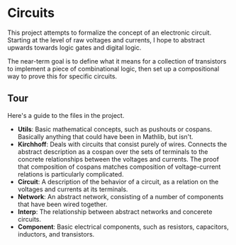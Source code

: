 # Circuits

This project attempts to formalize the concept of an electronic circuit.
Starting at the level of raw voltages and currents, I hope to abstract upwards
towards logic gates and digital logic.

The near-term goal is to define what it means for a collection of transistors to implement a piece of combinational logic, then set up a compositional way to prove this
for specific circuits.

## Tour

Here's a guide to the files in the project.
- **Utils**: Basic mathematical concepts, such as pushouts or cospans.
    Basically anything that could have been in Mathlib, but isn't.
- **Kirchhoff**: Deals with circuits that consist purely of wires.
    Connects the abstract description as a cospan over the sets of terminals
    to the concrete relationships between the voltages and currents.
    The proof that composition of cospans matches composition of voltage-current relations is particularly complicated.
- **Circuit**: A description of the behavior of a circuit, as a relation on the voltages and currents at its terminals.
- **Network**: An abstract network, consisting of a number of components that have been wired together.
- **Interp**: The relationship between abstract networks and concerete circuits.
- **Component**: Basic electrical components, such as resistors, capacitors, inductors, and transistors.

